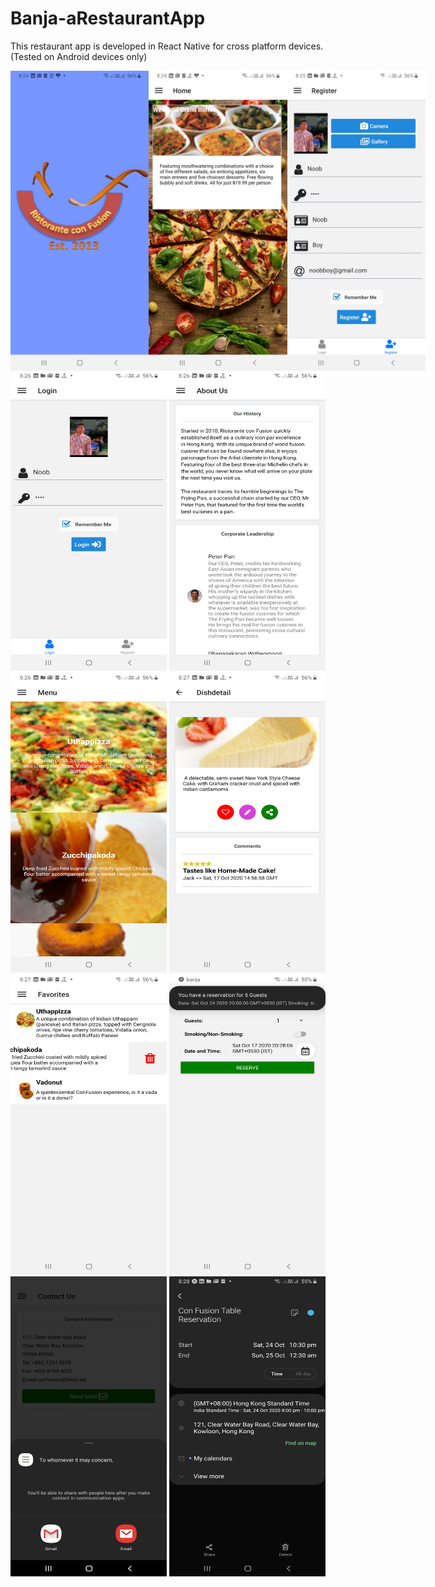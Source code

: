 # Banja-aRestaurantApp
This restaurant app is developed in React Native for cross platform devices. (Tested on Android devices only)
<div style="display:flex;flex-direction:row;justify-content:space-around;">
<img src="https://raw.githubusercontent.com/aashishwastaken/Banja-aRestaurantApp/main/Screenshots/banja1.jpg" alt="alt text" width="250px" height="480px">
<img src="https://raw.githubusercontent.com/aashishwastaken/Banja-aRestaurantApp/main/Screenshots/banja2.jpg" alt="alt text" width="250px" height="480px">
<img src="https://raw.githubusercontent.com/aashishwastaken/Banja-aRestaurantApp/main/Screenshots/banja3.jpg" alt="alt text" width="250px" height="480px">
  </div>
<img src="https://raw.githubusercontent.com/aashishwastaken/Banja-aRestaurantApp/main/Screenshots/banja4.jpg" alt="alt text" width="250px" height="480px">
<img src="https://raw.githubusercontent.com/aashishwastaken/Banja-aRestaurantApp/main/Screenshots/banja5.jpg" alt="alt text" width="250px" height="480px">
<img src="https://raw.githubusercontent.com/aashishwastaken/Banja-aRestaurantApp/main/Screenshots/banja6.jpg" alt="alt text" width="250px" height="480px">
<img src="https://raw.githubusercontent.com/aashishwastaken/Banja-aRestaurantApp/main/Screenshots/banja7.jpg" alt="alt text" width="250px" height="480px">
<img src="https://raw.githubusercontent.com/aashishwastaken/Banja-aRestaurantApp/main/Screenshots/banja8.jpg" alt="alt text" width="250px" height="480px">
<img src="https://raw.githubusercontent.com/aashishwastaken/Banja-aRestaurantApp/main/Screenshots/banja9.jpg" alt="alt text" width="250px" height="480px">
<img src="https://raw.githubusercontent.com/aashishwastaken/Banja-aRestaurantApp/main/Screenshots/banja10.jpg" alt="alt text" width="250px" height="480px">
<img src="https://raw.githubusercontent.com/aashishwastaken/Banja-aRestaurantApp/main/Screenshots/banja11.jpg" alt="alt text" width="250px" height="480px">

